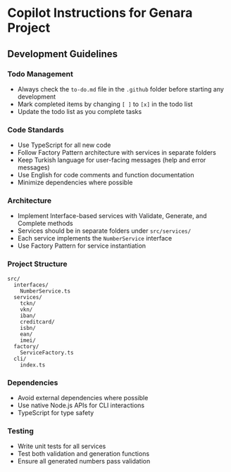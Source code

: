 # Copilot Instructions for Genara Project

## Development Guidelines

### Todo Management
- Always check the `to-do.md` file in the `.github` folder before starting any development
- Mark completed items by changing `[ ]` to `[x]` in the todo list
- Update the todo list as you complete tasks

### Code Standards
- Use TypeScript for all new code
- Follow Factory Pattern architecture with services in separate folders
- Keep Turkish language for user-facing messages (help and error messages)
- Use English for code comments and function documentation
- Minimize dependencies where possible

### Architecture
- Implement Interface-based services with Validate, Generate, and Complete methods
- Services should be in separate folders under `src/services/`
- Each service implements the `NumberService` interface
- Use Factory Pattern for service instantiation

### Project Structure
```
src/
  interfaces/
    NumberService.ts
  services/
    tckn/
    vkn/
    iban/
    creditcard/
    isbn/
    ean/
    imei/
  factory/
    ServiceFactory.ts
  cli/
    index.ts
```

### Dependencies
- Avoid external dependencies where possible
- Use native Node.js APIs for CLI interactions
- TypeScript for type safety

### Testing
- Write unit tests for all services
- Test both validation and generation functions
- Ensure all generated numbers pass validation
